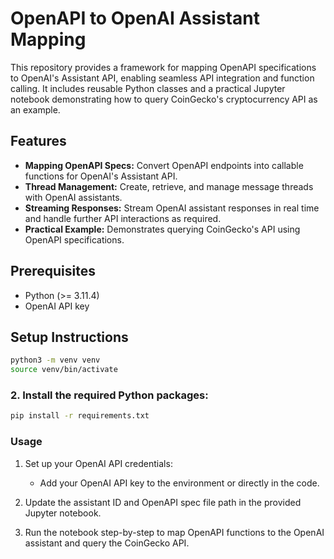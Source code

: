 # OpenAPI to OpenAI Assistant Mapping

This repository provides a framework for mapping OpenAPI specifications to OpenAI's Assistant API, enabling seamless API integration and function calling. It includes reusable Python classes and a practical Jupyter notebook demonstrating how to query CoinGecko's cryptocurrency API as an example.

## Features

- **Mapping OpenAPI Specs:** Convert OpenAPI endpoints into callable functions for OpenAI's Assistant API.
- **Thread Management:** Create, retrieve, and manage message threads with OpenAI assistants.
- **Streaming Responses:** Stream OpenAI assistant responses in real time and handle further API interactions as required.
- **Practical Example:** Demonstrates querying CoinGecko's API using OpenAPI specifications.


## Prerequisites
- Python (>= 3.11.4)
- OpenAI API key

## Setup Instructions

```bash
python3 -m venv venv
source venv/bin/activate
```

### 2. Install the required Python packages:
```bash
pip install -r requirements.txt
```

### Usage

1. Set up your OpenAI API credentials:
    - Add your OpenAI API key to the environment or directly in the code.
  
2. Update the assistant ID and OpenAPI spec file path in the provided Jupyter notebook.

3. Run the notebook step-by-step to map OpenAPI functions to the OpenAI assistant and query the CoinGecko API.